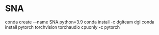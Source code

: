 # SNA

conda create --name SNA python=3.9
conda install -c dglteam dgl
conda install pytorch torchvision torchaudio cpuonly -c pytorch